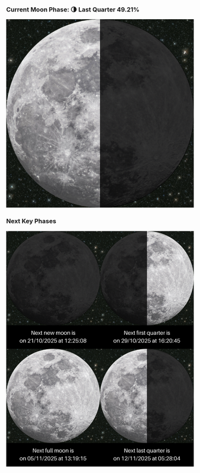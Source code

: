 ### Current Moon Phase: 🌗 Last Quarter 49.21%
![Moon Phase](moonphase.png)
### Next Key Phases
![Gallery](gallery.png)
